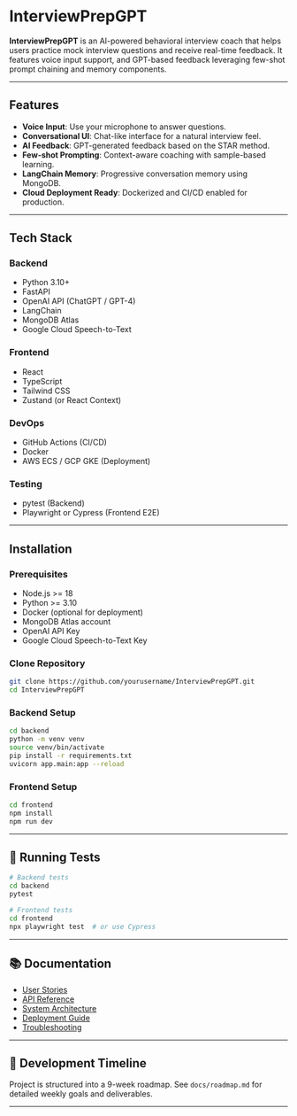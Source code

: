 # InterviewPrepGPT

**InterviewPrepGPT** is an AI-powered behavioral interview coach that helps users practice mock interview questions and receive real-time feedback. It features voice input support, and GPT-based feedback leveraging few-shot prompt chaining and memory components.

---

## Features

- **Voice Input**: Use your microphone to answer questions.
- **Conversational UI**: Chat-like interface for a natural interview feel.
- **AI Feedback**: GPT-generated feedback based on the STAR method.
- **Few-shot Prompting**: Context-aware coaching with sample-based learning.
- **LangChain Memory**: Progressive conversation memory using MongoDB.
- **Cloud Deployment Ready**: Dockerized and CI/CD enabled for production.

---

## Tech Stack

### Backend
- Python 3.10+
- FastAPI
- OpenAI API (ChatGPT / GPT-4)
- LangChain
- MongoDB Atlas
- Google Cloud Speech-to-Text

### Frontend
- React
- TypeScript
- Tailwind CSS
- Zustand (or React Context)

### DevOps
- GitHub Actions (CI/CD)
- Docker
- AWS ECS / GCP GKE (Deployment)

### Testing
- pytest (Backend)
- Playwright or Cypress (Frontend E2E)

---

## Installation

### Prerequisites
- Node.js >= 18
- Python >= 3.10
- Docker (optional for deployment)
- MongoDB Atlas account
- OpenAI API Key
- Google Cloud Speech-to-Text Key

### Clone Repository
```bash
git clone https://github.com/yourusername/InterviewPrepGPT.git
cd InterviewPrepGPT
```

### Backend Setup
```bash
cd backend
python -m venv venv
source venv/bin/activate
pip install -r requirements.txt
uvicorn app.main:app --reload
```

### Frontend Setup
```bash
cd frontend
npm install
npm run dev
```

---

## 🧪 Running Tests

```bash
# Backend tests
cd backend
pytest

# Frontend tests
cd frontend
npx playwright test  # or use Cypress
```

---

## 📚 Documentation

- [User Stories](./docs/user-stories.md)
- [API Reference](./docs/api.md)
- [System Architecture](./docs/architecture.md)
- [Deployment Guide](./docs/deployment.md)
- [Troubleshooting](./docs/troubleshooting.md)

---

## 📅 Development Timeline

Project is structured into a 9-week roadmap. See `docs/roadmap.md` for detailed weekly goals and deliverables.


---

